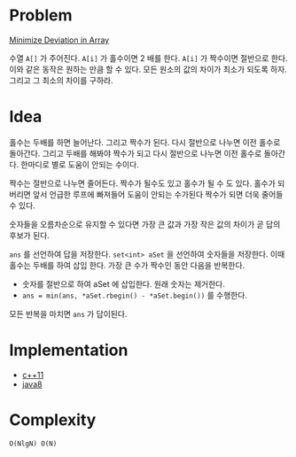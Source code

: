 # Problem

[Minimize Deviation in Array](https://leetcode.com/problems/minimize-deviation-in-array/)

수열 `A[]` 가 주어진다. `A[i]` 가 홀수이면 2 배를 한다.  `A[i]` 가
짝수이면 절반으로 한다. 이와 같은 동작은 원하는 만큼 할 수 있다. 모든
원소의 값의 차이가 최소가 되도록 하자.  그리고 그 최소의 차이를
구하라.

# Idea

홀수는 두배를 하면 늘어난다. 그리고 짝수가 된다. 다시 절반으로 나누면
이전 홀수로 돌아간다. 그리고 두배를 해봐야 짝수가 되고 다시 절반으로
나누면 이전 홀수로 돌아간다. 한마디로 별로 도움이 안되는 수이다.

짝수는 절반으로 나누면 줄어든다. 짝수가 될수도 있고 홀수가 될 수 도
있다.  홀수가 되버리면 앞서 언급한 루프에 빠져들어 도움이 안되는
수가된다 짝수가 되면 더욱 줄어들 수 있다.

숫자들을 오름차순으로 유지할 수 있다면 가장 큰 값과 가장 작은 값의
차이가 곧 답의 후보가 된다.

`ans` 를 선언하여 답을 저장한다. `set<int> aSet` 을 선언하여 숫자들을
저장한다. 이때 홀수는 두배를 하여 삽입 한다. 가장 큰 수가 짝수인 동안
다음을 반복한다.

* 숫자를 절반으로 하여 aSet 에 삽입한다. 원래 숫자는 제거한다.
* `ans = min(ans, *aSet.rbegin() - *aSet.begin())` 를 수행한다.

모든 반복을 마치면 `ans` 가 답이된다.

# Implementation

* [c++11](a.cpp)
* [java8](Solution.java)

# Complexity

```
O(NlgN) O(N)
```
